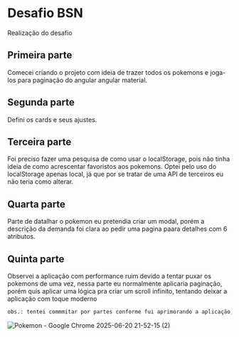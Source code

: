 # Desafio BSN

Realização do desafio 

## Primeira parte

Comecei criando o projeto com ideia de trazer todos os pokemons e joga-los para paginação do angular angular material.

## Segunda parte

Defini os cards  e seus ajustes.

## Terceira parte

Foi preciso fazer uma pesquisa de como usar o localStorage, pois não tinha ideia de como acrescentar favoristos aos pokemons. Optei pelo uso do localStorage apenas local, já que por se tratar de uma API de terceiros eu não teria como alterar.


## Quarta parte

Parte de datalhar o pokemon eu pretendia criar um modal, porém a descrição da demanda foi clara ao pedir uma pagina paara detalhes com 6 atributos.

## Quinta parte

Observei a aplicação com performance ruim devido a tentar puxar os pokemons de uma vez, nessa parte eu normalmente aplicaria paginação, porém quis aplicar uma lógica pra criar um scroll infinito, tentando deixar a aplicação com toque moderno

```bash
obs.: tentei commmitar por partes conforme fui aprimorando a aplicação, nunca usei Ionic então usei apenas o angular, durante o projeto mudei várias vezes de opinão a melhor abordagem. Optei por usar o angular material como parte do processo.
```

![Pokemon - Google Chrome 2025-06-20 21-52-15 (2)](https://github.com/user-attachments/assets/a2ff84b3-4c60-4d6d-b3c1-ebe6ee04457b)

